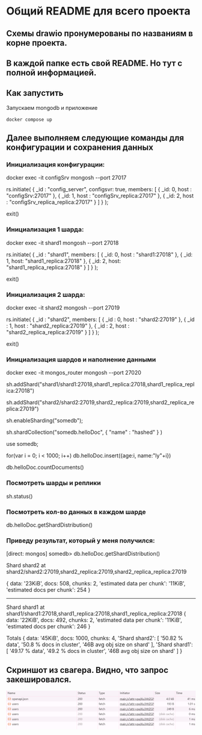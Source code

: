 # Общий README для всего проекта 
## Схемы drawio пронумерованы по названиям в корне проекта.
## В каждой папке есть свой README. Но тут с полной информацией.


## Как запустить

Запускаем mongodb и приложение

```shell
docker compose up 
```

## Далее выполняем следующие команды для конфигурации и сохранения данных

### Инициализация конфигурации:
docker exec -it configSrv mongosh --port 27017

rs.initiate(
  {
    _id : "config_server",
    configsvr: true,
    members: [
      { _id: 0, host : "configSrv:27017" },
      { _id: 1, host : "configSrv_replica:27017" },
      { _id: 2, host : "configSrv_replica_replica:27017" }
    ]
  }
);

exit()

### Инициализация 1 шарда:
docker exec -it shard1 mongosh --port 27018

rs.initiate(
    {
      _id : "shard1",
      members: [
        { _id: 0, host : "shard1:27018" },
        { _id: 1, host: "shard1_replica:27018" },
        { _id: 2, host: "shard1_replica_replica:27018" }
      ]
    }
);

exit()

### Инициализация 2 шарда:
docker exec -it shard2 mongosh --port 27019

rs.initiate(
    {
      _id : "shard2",
      members: [
        { _id : 0, host : "shard2:27019" },
        { _id : 1, host : "shard2_replica:27019" },
        { _id : 2, host : "shard2_replica_replica:27019" }
      ]
    }
  );

exit()


### Инициализация шардов и наполнение данными
docker exec -it mongos_router mongosh --port 27020

sh.addShard("shard1/shard1:27018,shard1_replica:27018,shard1_replica_replica:27018")

sh.addShard("shard2/shard2:27019,shard2_replica:27019,shard2_replica_replica:27019")

sh.enableSharding("somedb");

sh.shardCollection("somedb.helloDoc", { "name" : "hashed" } )

use somedb;

for(var i = 0; i < 1000; i++) db.helloDoc.insert({age:i, name:"ly"+i})

db.helloDoc.countDocuments() 

### Посмотреть шарды и реплики
sh.status()   
### Посмотреть кол-во данных в каждом шарде
db.helloDoc.getShardDistribution()
### Приведу результат, который у меня получился:
[direct: mongos] somedb> db.helloDoc.getShardDistribution()

Shard shard2 at shard2/shard2:27019,shard2_replica:27019,shard2_replica_replica:27019

{
  data: '23KiB',
  docs: 508,
  chunks: 2,
  'estimated data per chunk': '11KiB',
  'estimated docs per chunk': 254
}

---
Shard shard1 at shard1/shard1:27018,shard1_replica:27018,shard1_replica_replica:27018
{
  data: '22KiB',
  docs: 492,
  chunks: 2,
  'estimated data per chunk': '11KiB',
  'estimated docs per chunk': 246
}


Totals
{
  data: '45KiB',
  docs: 1000,
  chunks: 4,
  'Shard shard2': [
    '50.82 % data',
    '50.8 % docs in cluster',
    '46B avg obj size on shard'
  ],
  'Shard shard1': [
    '49.17 % data',
    '49.2 % docs in cluster',
    '46B avg obj size on shard'
  ]
}

## Скриншот из свагера. Видно, что запрос закешировался.

![alt text](image.png)